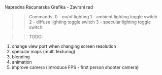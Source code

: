 Napredna Racunarska Grafika - Zavrsni rad
>> Commands:
0 - on/of lighting
1 - ambient lighting toggle switch 
2 - diffuse lighting toggle switch 
3 - specular lighting toggle switch

>> TODO: 
1. change view port when changing screen resolution
2. specular maps (multi texturing)
3. blending
4. animation
5. improve camera (introduce FPS - first person shooter camera)
